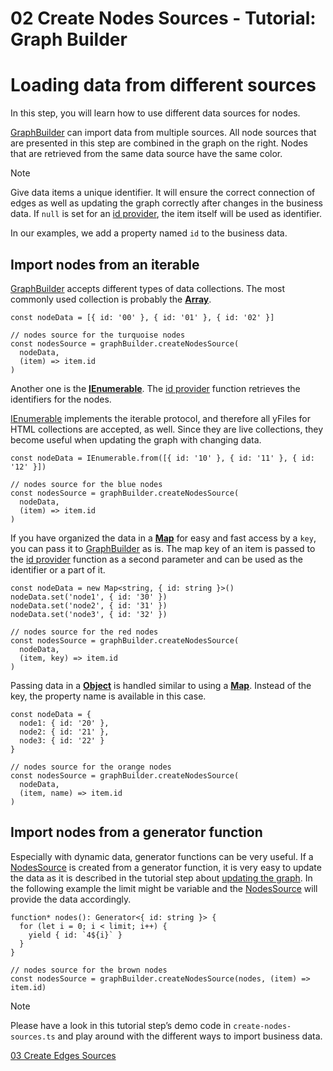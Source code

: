 <!--
 //////////////////////////////////////////////////////////////////////////////
 // @license
 // This file is part of yFiles for HTML 2.6.
 // Use is subject to license terms.
 //
 // Copyright (c) 2000-2023 by yWorks GmbH, Vor dem Kreuzberg 28,
 // 72070 Tuebingen, Germany. All rights reserved.
 //
 //////////////////////////////////////////////////////////////////////////////
-->
# 02 Create Nodes Sources - Tutorial: Graph Builder

# Loading data from different sources

In this step, you will learn how to use different data sources for nodes.

[GraphBuilder](https://docs.yworks.com/yfileshtml/#/api/GraphBuilder) can import data from multiple sources. All node sources that are presented in this step are combined in the graph on the right. Nodes that are retrieved from the same data source have the same color.

Note

Give data items a unique identifier. It will ensure the correct connection of edges as well as updating the graph correctly after changes in the business data. If `null` is set for an [id provider](https://docs.yworks.com/yfileshtml/#/api/NodesSource#NodesSource-property-idProvider), the item itself will be used as identifier.

In our examples, we add a property named `id` to the business data.

## Import nodes from an iterable

[GraphBuilder](https://docs.yworks.com/yfileshtml/#/api/GraphBuilder) accepts different types of data collections. The most commonly used collection is probably the **[Array](https://developer.mozilla.org/docs/Web/JavaScript/Reference/Global_Objects/Array)**.

```
const nodeData = [{ id: '00' }, { id: '01' }, { id: '02' }]

// nodes source for the turquoise nodes
const nodesSource = graphBuilder.createNodesSource(
  nodeData,
  (item) => item.id
)
```

Another one is the **[IEnumerable<T>](https://docs.yworks.com/yfileshtml/#/api/IEnumerable)**. The [id provider](https://docs.yworks.com/yfileshtml/#/api/NodesSource#NodesSource-property-idProvider) function retrieves the identifiers for the nodes.

[IEnumerable<T>](https://docs.yworks.com/yfileshtml/#/api/IEnumerable) implements the iterable protocol, and therefore all yFiles for HTML collections are accepted, as well. Since they are live collections, they become useful when updating the graph with changing data.

```
const nodeData = IEnumerable.from([{ id: '10' }, { id: '11' }, { id: '12' }])

// nodes source for the blue nodes
const nodesSource = graphBuilder.createNodesSource(
  nodeData,
  (item) => item.id
)
```

If you have organized the data in a **[Map](https://developer.mozilla.org/docs/Web/JavaScript/Reference/Global_Objects/Map)** for easy and fast access by a `key`, you can pass it to [GraphBuilder](https://docs.yworks.com/yfileshtml/#/api/GraphBuilder) as is. The map key of an item is passed to the [id provider](https://docs.yworks.com/yfileshtml/#/api/NodesSource#NodesSource-property-idProvider) function as a second parameter and can be used as the identifier or a part of it.

```
const nodeData = new Map<string, { id: string }>()
nodeData.set('node1', { id: '30' })
nodeData.set('node2', { id: '31' })
nodeData.set('node3', { id: '32' })

// nodes source for the red nodes
const nodesSource = graphBuilder.createNodesSource(
  nodeData,
  (item, key) => item.id
)
```

Passing data in a **[Object](https://developer.mozilla.org/docs/Web/JavaScript/Reference/Global_Objects/Object)** is handled similar to using a **[Map](https://developer.mozilla.org/docs/Web/JavaScript/Reference/Global_Objects/Map)**. Instead of the key, the property name is available in this case.

```
const nodeData = {
  node1: { id: '20' },
  node2: { id: '21' },
  node3: { id: '22' }
}

// nodes source for the orange nodes
const nodesSource = graphBuilder.createNodesSource(
  nodeData,
  (item, name) => item.id
)
```

## Import nodes from a generator function

Especially with dynamic data, generator functions can be very useful. If a [NodesSource](https://docs.yworks.com/yfileshtml/#/api/NodesSource) is created from a generator function, it is very easy to update the data as it is described in the tutorial step about [updating the graph](../11-update-graph/). In the following example the limit might be variable and the [NodesSource](https://docs.yworks.com/yfileshtml/#/api/NodesSource) will provide the data accordingly.

```
function* nodes(): Generator<{ id: string }> {
  for (let i = 0; i < limit; i++) {
    yield { id: `4${i}` }
  }
}

// nodes source for the brown nodes
const nodesSource = graphBuilder.createNodesSource(nodes, (item) => item.id)
```

Note

Please have a look in this tutorial step’s demo code in `create-nodes-sources.ts` and play around with the different ways to import business data.

[03 Create Edges Sources](../../tutorial-graph-builder/03-create-edges-sources/)
